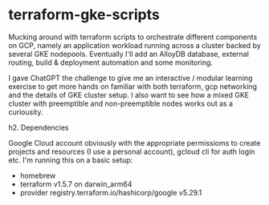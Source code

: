 # terraform-gke-scripts
Mucking around with terraform scripts to orchestrate different components on GCP, namely an application workload running across a cluster backed by several GKE nodepools. Eventually I'll add an AlloyDB database, external routing, build & deployment automation and some monitoring.

I gave ChatGPT the challenge to give me an interactive / modular learning exercise to get more hands on familiar with both terraform, gcp networking and the details of GKE cluster setup. I also want to see how a mixed GKE cluster with preemptible and non-preemptible nodes works out as a curiousity.

h2. Dependencies

Google Cloud account obviously with the appropriate permissioms to create projects and resources (I use a personal account), gcloud cli for auth login etc.
I'm running this on a basic setup:
* homebrew 
* terraform v1.5.7 on darwin_arm64
* provider registry.terraform.io/hashicorp/google v5.29.1
